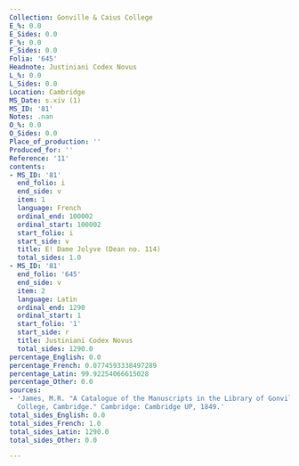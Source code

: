 ```yaml
---
Collection: Gonville & Caius College
E_%: 0.0
E_Sides: 0.0
F_%: 0.0
F_Sides: 0.0
Folia: '645'
Headnote: Justiniani Codex Novus
L_%: 0.0
L_Sides: 0.0
Location: Cambridge
MS_Date: s.xiv (1)
MS_ID: '81'
Notes: .nan
O_%: 0.0
O_Sides: 0.0
Place_of_production: ''
Produced_for: ''
Reference: '11'
contents:
- MS_ID: '81'
  end_folio: i
  end_side: v
  item: 1
  language: French
  ordinal_end: 100002
  ordinal_start: 100002
  start_folio: i
  start_side: v
  title: E! Dame Jolyve (Dean no. 114)
  total_sides: 1.0
- MS_ID: '81'
  end_folio: '645'
  end_side: v
  item: 2
  language: Latin
  ordinal_end: 1290
  ordinal_start: 1
  start_folio: '1'
  start_side: r
  title: Justiniani Codex Novus
  total_sides: 1290.0
percentage_English: 0.0
percentage_French: 0.0774593338497289
percentage_Latin: 99.92254066615028
percentage_Other: 0.0
sources:
- 'James, M.R. "A Catalogue of the Manuscripts in the Library of Gonville and Caius
  College, Cambridge." Cambridge: Cambridge UP, 1849.'
total_sides_English: 0.0
total_sides_French: 1.0
total_sides_Latin: 1290.0
total_sides_Other: 0.0

---
```

